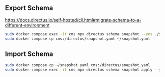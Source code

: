 ## Export Schema
https://docs.directus.io/self-hosted/cli.html#migrate-schema-to-a-different-environment

```bash
sudo docker compose exec -it cms npx directus schema snapshot --yes ./snapshot.yaml
sudo docker compose cp cms:/directus/snapshot.yaml ~/snapshot.yaml
```

## Import Schema

```bash
sudo docker compose cp ~/snapshot.yaml cms:/directus/snapshot.yaml
sudo docker compose exec -it cms npx directus schema snapshot apply --yes ./snapshot.yaml
```